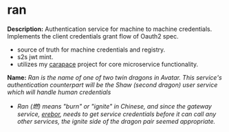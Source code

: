 # ran


**Description:** Authentication service for machine to machine credentials.  Implements the client credentials grant flow of Oauth2 spec.  
* source of truth for machine credentials and registry.
* s2s jwt mint.
* utilizes my [carapace](https://github.com/tdeslauriers/carapace) project for core microservice functionality.

**Name:** _Ran is the name of one of two twin dragons in Avatar.  This service's authentication counterpart will be the Shaw (second dragon) user service which will handle human credentials_
* _Ran (燃) means "burn" or "ignite" in Chinese, and since the gateway service, [erebor](https://github.com/tdeslauriers/erebor), needs to get service credentials before it can call any other services, the ignite side of the dragon pair seemed appropriate._  